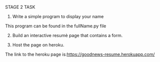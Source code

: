 STAGE 2 TASK

1. Write a simple program to display your name

This program can be found in the fullName.py file

2. Build an interactive resumè page that contains a form.

3. Host the page on heroku.

The link to the heroku page is:https://goodnews-resume.herokuapp.com/